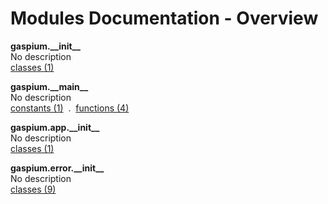 # Modules Documentation - Overview

**gaspium.\_\_init\_\_**
<br>
No description
<br>
[classes (1)](https://github.com/pyrustic/gaspium/blob/master/docs/modules/content/gaspium.__init__/classes.md)

**gaspium.\_\_main\_\_**
<br>
No description
<br>
[constants (1)](https://github.com/pyrustic/gaspium/blob/master/docs/modules/content/gaspium.__main__/constants.md) &nbsp;.&nbsp; [functions (4)](https://github.com/pyrustic/gaspium/blob/master/docs/modules/content/gaspium.__main__/functions.md)

**gaspium.app.\_\_init\_\_**
<br>
No description
<br>
[classes (1)](https://github.com/pyrustic/gaspium/blob/master/docs/modules/content/gaspium.app.__init__/classes.md)

**gaspium.error.\_\_init\_\_**
<br>
No description
<br>
[classes (9)](https://github.com/pyrustic/gaspium/blob/master/docs/modules/content/gaspium.error.__init__/classes.md)
